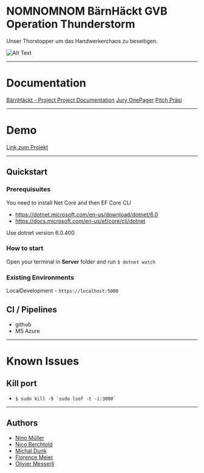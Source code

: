 
# NOMNOMNOM BärnHäckt GVB Operation Thunderstorm

Unser Thorstopper um das Handwerkerchaos zu beseitigen.

![Alt Text](Docs/Screencast.gif)



---

# Documentation

[BärnHäckt - Project Project Documentation](./project-documentation.md)
[Jury OnePager](https://github.com/ninomllr/bernhackt-2023/blob/main/Docs/BernHackt_%20Jury%20Template%20Documentation.pdf)
[Pitch Präsi](https://github.com/ninomllr/bernhackt-2023/blob/main/Docs/B%C3%A4rnH%C3%A4ckt%202023%20pr%C3%A4si.pdf)

---

# Demo
[Link zum Projekt](https://gvb-10534.azurewebsites.net/ "project link")

---

## Quickstart

### Prerequisuites

You need to install Net Core and then EF Core CLI

- https://dotnet.microsoft.com/en-us/download/dotnet/6.0
- https://docs.microsoft.com/en-us/ef/core/cli/dotnet

Use dotnet version 6.0.400

### How to start

Open your terminal in **Server** folder and run `$ dotnet watch`


### Existing Environments

LocalDevelopment - `https://localhost:5000`

## CI / Pipelines

- github
- MS Azure

---

# Known Issues

## Kill port

- `` $ sudo kill -9 `sudo lsof -t -i:3000`  ``

---

## Authors

- [Nino Müller](https://github.com/ninomllr)
- [Nico Berchtold](https://github.com/ntold)
- [Michal Durik](https://github.com/miko866)
- [Florence Meier](https://github.com/Tamalera)
- [Olivier Messerli](https://github.com/olimoli)
